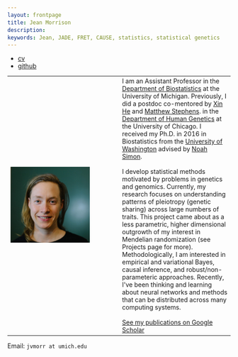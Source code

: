 ```yaml
---
layout: frontpage
title: Jean Morrison
description: 
keywords: Jean, JADE, FRET, CAUSE, statistics, statistical genetics
---
```


<div class="navbar">
  <div class="navbar-inner">
      <ul class="nav">
          <li><a href="{{ BASE_PATH }}/assets/cv-jean.pdf">cv</a></li>
          <li><a href="https://github.com/jean997">github</a></li>
      </ul>
  </div>
</div>

<!--style> .equal-width td {   width: 50%; } </style--> 
<table class="wide">
<tr>
  <td class="left" width="50%">
	<img src="pages/pics/Jean-5.png" style="width: 75%" alt="Me!" title = "profile picture"/>
   </td>
  <td class="left">
  I am an Assistant Professor in the <a href="https://sph.umich.edu/biostat/">Department of Biostatistics</a> at the University of Michigan. Previously, I did a postdoc 
 	co-mentored by <a href="http://xinhelab.org">Xin He</a> and <a href="http://stephenslab.uchicago.edu">Matthew Stephens</a>.
  in the <a href="http://www.genes.uchicago.edu">Department of 
	Human Genetics</a> at the University of Chicago.
   I received my Ph.D. in 2016 in Biostatistics from the <a href="https://www.biostat.washington.edu">University of Washington</a>
  	advised by <a href="http://www.faculty.washington.edu/nrsimon/">Noah Simon</a>.
 <br>
   <br> I develop statistical methods motivated by problems in genetics and genomics. Currently, my research focuses on understanding patterns of pleiotropy (genetic sharing) across large numbers of traits. 
  This project came about as a less parametric, higher dimensional outgrowth of my interest in Mendelian randomization (see Projects page for more). Methodologically, I am interested in empirical and variational Bayes, causal inference, and robust/non-parameteric approaches. Recently, I've been thinking and learning about neural networks and methods that can be distributed across many computing systems. 
  <br>
<br>   <a href = "https://scholar.google.com/citations?hl=en&user=r6fNZ6cAAAAJ">See my publications on Google Scholar</a>
  </td>

</tr>
</table>

<div class="container">
  <div id = "hide_email">
	Email: <code>jvmorr at umich.edu</code><br/>
  </div>
</div>

